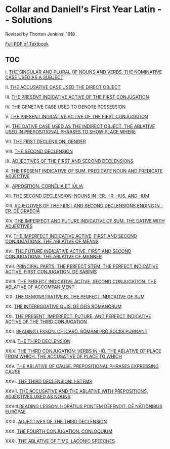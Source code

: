 # Collar and Daniell's First Year Latin -- Solutions

Revised by Thorton Jenkins, 1918

[Full PDF of Textbook](https://archive.org/details/collardaniellsfi00collrich/page/n6)

## TOC

I.     [THE SINGULAR AND PLURAL OF NOUNS AND VERBS. THE NOMINATIVE CASE USED AS A SUBJECT](lesson_1.md)

II.    [THE ACCUSATIVE CASE USED THE DIRECT OBJECT](lesson_2.md)

III.   [THE PRESENT INDICATIVE ACTIVE OF THE FIRST CONJUGATION](lesson_3.md)

IV.    [THE GENETIVE CASE USED TO DENOTE POSSESSION](lesson_4.md)

V.     [THE PRESENT INDICATIVE ACTIVE OF THE FIRST CONJUGATION](lesson_5.md)

VI.    [THE DATIVE CASE USED AS THE INDIRECT OBJECT. THE ABLATIVE USED IN PREPOSITIONAL PHRASES TO SHOW PLACE WHERE](lesson_6.md)

VII.   [THE FIRST DECLENSION. GENDER](lesson_7.md)

VIII.  [THE SECOND DECLENSION](lesson_8.md)

IX.    [ADJECTIVES OF THE FIRST AND SECOND DECLENSIONS](lesson_9.md)

X.     [THE PRESENT INDICATIVE OF SUM. PREDICATE NOUN AND PREDICATE ADJECTIVE](lesson_10.md)

XI.    [APPOSITION. CORNĒLIA ET IŪLIA](lesson_11.md)

XII.   [THE SECOND DECLENSION: NOUNS IN -ER, -IR, -IUS, AND -IUM](lesson_12.md)

XIII.  [ADJECTIVES OF THE FIRST AND SECOND DECLENSIONS ENDING IN -ER. DĒ GRAECIĀ](lesson_13.md)

XIV.   [THE IMPERFECT AND FUTURE INDICATIVE OF SUM. THE DATIVE WITH ADJECTIVES](lesson_14.md)

XV.    [THE IMPERFECT INDICATIVE ACTIVE, FIRST AND SECOND CONJUGATIONS. THE ABLATIVE OF MEANS](lesson_15.md)

XVI.   [THE FUTURE INDICATIVE ACTIVE, FIRST AND SECOND CONJUGATIONS. THE ABLATIVE OF MANNER](lesson_16.md)

XVII.  [PRINCIPAL PARTS. THE PERFECT STEM. THE PERFECT INDICATIVE ACTIVE, FIRST CONJUGATION. DĒ SABĪNĪS](lesson_17.md)

XVIII. [THE PERFECT INDICATIVE ACTIVE, SECOND CONJUGATION. THE ABLATIVE OF ACCOMPANIMENT](lesson_18.md)

XIX.   [THE DEMONSTRATIVE IS. THE PERFECT INDICATIVE OF SUM](lesson_19.md)

XX.    [THE INTERROGATIVE QUIS. DĒ DEĪS RŌMĀNŌRUM](lesson_20.md)

XXI.   [THE PRESENT, IMPERFECT, FUTURE, AND PERFECT INDICATIVE ACTIVE OF THE THIRD CONJUGATION](lesson_21.md)

XXII.  [READING LESSON. DĒ ĪCARŌ. RŌMĀNĪ PRŌ SOCIĪS PUGNANT](lesson_22.md)

XXIII. [THE THIRD DECLENSION](lesson_23.md)

XXIV.  [THE THIRD CONJUGATION: VERBS IN -IŌ. THE ABLATIVE OF PLACE FROM WHICH. THE ACCUSATIVE OF PLACE TO WHICH](lesson_24.md)

XXV.   [THE ABLATIVE OF CAUSE. PREPOSITIONAL PHRASES EXPRESSING CAUSE](lesson_25.md)

XXVI.  [THE THIRD DECLENSION: I-STEMS](lesson_26.md)

XXVII. [THE ACCUSATIVE AND THE ABLATIVE WITH PREPOSITIONS. ADJECTIVES USED AS NOUNS](lesson_27.md)

XXVIII.[READING LESSON. HORĀTIUS PONTEM DĒFENDIT. DĒ NĀTIŌNIBUS EURŌPAE](lesson_28.md)

XXIX.  [ADJECTIVES OF THE THIRD DECLENSION](lesson_29.md)

XXX.   [THE FOURTH CONJUGATION. CONLOQUIUM](lesson_30.md)

XXXI.  [THE ABLATIVE OF TIME. LACONIC SPEECHES](lesson_31.md)
